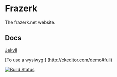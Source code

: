 # Frazerk

The frazerk.net website.


## Docs

[Jekyll](http://jekyllrb.com/docs/home/)

[To use a wysiwyg:] (http://ckeditor.com/demo#full)

[![Build Status](https://travis-ci.org/Frazer/frazerk.net.png?branch=master)](https://travis-ci.org/Frazer/frazerk.net)
